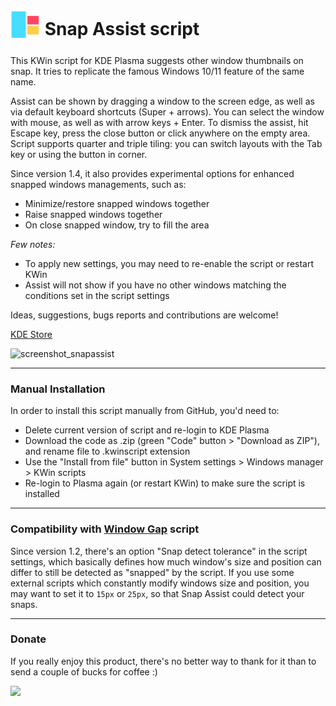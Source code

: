 # <sub><img src="https://github.com/emvaized/kde-snap-assist/blob/dev/assets/logo.png" height="48" width="48"></sub> Snap Assist script
This KWin script for KDE Plasma suggests other window thumbnails on snap. It tries to replicate the famous Windows 10/11 feature of the same name.

Assist can be shown by dragging a window to the screen edge, as well as via default keyboard shortcuts (Super + arrows).
You can select the window with mouse, as well as with arrow keys + Enter. 
To dismiss the assist, hit Escape key, press the close button or click anywhere on the empty area.
Script supports quarter and triple tiling: you can switch layouts with the Tab key or using the button in corner.

Since version 1.4, it also provides experimental options for enhanced snapped windows managements, such as:
- Minimize/restore snapped windows together
- Raise snapped windows together
- On close snapped window, try to fill the area

*Few notes:*
- To apply new settings, you may need to re-enable the script or restart KWin
- Assist will not show if you have no other windows matching the conditions set in the script settings 

Ideas, suggestions, bugs reports and contributions are welcome!

[KDE Store](https://store.kde.org/p/1875687)

![screenshot_snapassist](https://user-images.githubusercontent.com/37851576/183264649-da8d01cd-a8b7-4bac-92d7-ea71be00047d.png)


---
### Manual Installation
In order to install this script manually from GitHub, you'd need to:
- Delete current version of script and re-login to KDE Plasma
- Download the code as .zip (green "Code" button > "Download as ZIP"), and rename file to .kwinscript extension
- Use the "Install from file" button in System settings > Windows manager > KWin scripts
- Re-login to Plasma again (or restart KWin) to make sure the script is installed

---

### Compatibility with [Window Gap](https://github.com/nclarius/tile-gaps) script

Since version 1.2, there's an option "Snap detect tolerance" in the script settings, which basically defines how much window's size and position can differ to still be detected as "snapped" by the script. If you use some external scripts which constantly modify windows size and position, you may want to set it to `15px` or `25px`, so that Snap Assist could detect your snaps.

--- 

### Donate
If you really enjoy this product, there's no better way to thank for it than to send a couple of bucks for coffee :)

<a href="https://www.paypal.com/donate/?business=2KDNGXNUVZW7N&no_recurring=0&currency_code=USD"><img src="https://www.paypalobjects.com/en_US/DK/i/btn/btn_donateCC_LG.gif" height="25"/></a>
